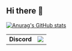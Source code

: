 ## Hi there 👋

[![Anurag's GitHub stats](https://github-readme-stats.vercel.app/api?username=Alex-Au1&show_icons=true&theme=tokyonight)](https://github.com/anuraghazra/github-readme-stats)

|   |   |
|---|---|
| **Discord** | [![](https://dcbadge.limes.pink/api/shield/367087171154214914?theme=discord-inverted)](https://discordlookup.com/user/367087171154214914) |
